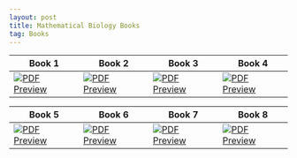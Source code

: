 ```yaml
---
layout: post
title: Mathematical Biology Books
tag: Books
---
```


| Book 1 | Book 2 | Book 3 | Book 4 |
|--------|--------|--------|--------|
| [![PDF Preview](https://images.tandf.co.uk/common/jackets/crclarge/978100329/9781003298663.jpg)](https://drive.google.com/file/d/1gCohb-TS898W3MHrMQl6-hLRLny8m9d-/view?usp=sharing) | [![PDF Preview](https://media.springernature.com/lw150/springer-static/cover-hires/book/978-981-19-8257-6?as=webp)](https://drive.google.com/file/d/1TNC4NPEcYxlQTFyaV5dByOkxYPlcQ4LY/view?usp=sharing) | [![PDF Preview](https://media.springernature.com/w316/springer-static/cover-hires/book/978-1-4614-1686-9?as=webp)](https://drive.google.com/file/d/1dQRv0jBkpeo-p38K7bcdDo2Xz2MKwfoP/view?usp=sharing) | [![PDF Preview](https://media.springernature.com/w316/springer-static/cover-hires/book/978-3-031-40258-6?as=webp)](https://drive.google.com/file/d/1GorInnvH24Su1Rjl6UN-vfNb4tRkjIB-/view?usp=sharing) | 



| Book 5 | Book 6 | Book 7 | Book 8 |
|--------|--------|--------|--------|
| [![PDF Preview](https://media.springernature.com/w316/springer-static/cover-hires/book/978-1-4471-0049-2?as=webp)](https://drive.google.com/file/d/18QksHoGXWE2fSBqs5aLn0vbyRhjlRFmJ/view?usp=sharing) | [![PDF Preview](https://media.springernature.com/w316/springer-static/cover-hires/book/978-0-387-22437-4?as=webp)](https://drive.google.com/file/d/1pba_GAsBMzRXpq2PuxXdZaXv6xIEr9HP/view?usp=sharing) | [![PDF Preview](https://media.springernature.com/w316/springer-static/cover-hires/book/978-0-387-22438-1?as=webp)](https://drive.google.com/file/d/1JH3RAp1Tjz__UvqNEZmYekFiGXSVEyWs/view?usp=sharing) | [![PDF Preview](https://media.springernature.com/w316/springer-static/cover-hires/book/978-3-031-40258-6?as=webp)](https://drive.google.com/file/d/1GorInnvH24Su1Rjl6UN-vfNb4tRkjIB-/view?usp=sharing) | 
